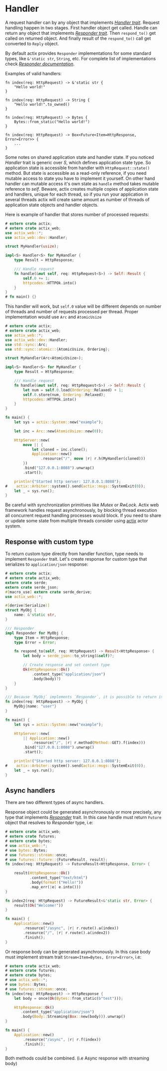 # Handler

A request handler can by any object that implements 
[*Handler trait*](../actix_web/dev/trait.Handler.html).
Request handling happen in two stages. First handler object get called. 
Handle can return any object that implements 
[*Responder trait*](../actix_web/trait.Responder.html#foreign-impls).
Then `respond_to()` get called on returned object. And finally
result of the `respond_to()` call get converted to `Reply` object.

By default actix provides `Responder` implementations for some standard types, 
like `&'static str`, `String`, etc.
For complete list of implementations check 
[*Responder documentation*](../actix_web/trait.Responder.html#foreign-impls).

Examples of valid handlers:

```rust,ignore
fn index(req: HttpRequest) -> &'static str {
    "Hello world!"
}
```

```rust,ignore
fn index(req: HttpRequest) -> String {
    "Hello world!".to_owned()
}
```

```rust,ignore
fn index(req: HttpRequest) -> Bytes {
    Bytes::from_static("Hello world!")
}
```

```rust,ignore
fn index(req: HttpRequest) -> Box<Future<Item=HttpResponse, Error=Error>> {
    ...
}
```

Some notes on shared application state and handler state. If you noticed
*Handler* trait is generic over *S*, which defines application state type. So
application state is accessible from handler with `HttpRequest::state()` method. 
But state is accessible as a read-only reference, if you need mutable access to state
you have to implement it yourself. On other hand handler can mutable access it's own state
as `handle` method takes mutable reference to *self*. Beware, actix creates multiple copies
of application state and handlers, unique for each thread, so if you run your
application in several threads actix will create same amount as number of threads 
of application state objects and handler objects.

Here is example of handler that stores number of processed requests:

```rust
# extern crate actix;
# extern crate actix_web;
use actix_web::*;
use actix_web::dev::Handler;

struct MyHandler(usize);

impl<S> Handler<S> for MyHandler {
    type Result = HttpResponse;

    /// Handle request
    fn handle(&mut self, req: HttpRequest<S>) -> Self::Result {
        self.0 += 1;
        httpcodes::HTTPOk.into()
    }
}
# fn main() {}
```

This handler will work, but `self.0` value will be different depends on number of threads and
number of requests processed per thread. Proper implementation would use `Arc` and `AtomicUsize`

```rust
# extern crate actix;
# extern crate actix_web;
use actix_web::*;
use actix_web::dev::Handler;
use std::sync::Arc;
use std::sync::atomic::{AtomicUsize, Ordering};

struct MyHandler(Arc<AtomicUsize>);

impl<S> Handler<S> for MyHandler {
    type Result = HttpResponse;

    /// Handle request
    fn handle(&mut self, req: HttpRequest<S>) -> Self::Result {
        let num = self.0.load(Ordering::Relaxed) + 1;
        self.0.store(num, Ordering::Relaxed);
        httpcodes::HTTPOk.into()
    }
}

fn main() {
    let sys = actix::System::new("example");

    let inc = Arc::new(AtomicUsize::new(0));

    HttpServer::new(
        move || { 
            let cloned = inc.clone();
            Application::new()
                .resource("/", move |r| r.h(MyHandler(cloned)))
        })
        .bind("127.0.0.1:8088").unwrap()
        .start();

    println!("Started http server: 127.0.0.1:8088");
#    actix::Arbiter::system().send(actix::msgs::SystemExit(0));
    let _ = sys.run();
}
```

Be careful with synchronization primitives like *Mutex* or *RwLock*. Actix web framework
handles request asynchronously, by blocking thread execution all concurrent
request handling processes would block. If you need to share or update some state 
from multiple threads consider using [actix](https://actix.github.io/actix/actix/)  actor system.

## Response with custom type

To return custom type directly from handler function, type needs to implement `Responder` trait.
Let's create response for custom type that serializes to `application/json` response:

```rust
# extern crate actix;
# extern crate actix_web;
extern crate serde;
extern crate serde_json;
#[macro_use] extern crate serde_derive;
use actix_web::*;

#[derive(Serialize)]
struct MyObj {
    name: &'static str,
}

/// Responder
impl Responder for MyObj {
    type Item = HttpResponse;
    type Error = Error;

    fn respond_to(self, req: HttpRequest) -> Result<HttpResponse> {
        let body = serde_json::to_string(&self)?;

        // Create response and set content type
        Ok(HttpResponse::Ok()
            .content_type("application/json")
            .body(body)?)
    }
}

/// Because `MyObj` implements `Responder`, it is possible to return it directly
fn index(req: HttpRequest) -> MyObj {
    MyObj{name: "user"}
}

fn main() {
    let sys = actix::System::new("example");

    HttpServer::new(
        || Application::new()
            .resource("/", |r| r.method(Method::GET).f(index)))
        .bind("127.0.0.1:8088").unwrap()
        .start();

    println!("Started http server: 127.0.0.1:8088");
#    actix::Arbiter::system().send(actix::msgs::SystemExit(0));
    let _ = sys.run();
}
```

## Async handlers

There are two different types of async handlers. 

Response object could be generated asynchronously or more precisely, any type
that implements [*Responder*](../actix_web/trait.Responder.html) trait. In this case handle must
return `Future` object that resolves to *Responder* type, i.e:

```rust
# extern crate actix_web;
# extern crate futures;
# extern crate bytes;
# use actix_web::*;
# use bytes::Bytes;
# use futures::stream::once;
# use futures::future::{FutureResult, result};
fn index(req: HttpRequest) -> FutureResult<HttpResponse, Error> {

    result(HttpResponse::Ok()
           .content_type("text/html")
           .body(format!("Hello!"))
           .map_err(|e| e.into()))
}

fn index2(req: HttpRequest) -> FutureResult<&'static str, Error> {
    result(Ok("Welcome!"))
}

fn main() {
    Application::new()
        .resource("/async", |r| r.route().a(index))
        .resource("/", |r| r.route().a(index2))
        .finish();
}
```

Or response body can be generated asynchronously. In this case body
must implement stream trait `Stream<Item=Bytes, Error=Error>`, i.e:

```rust
# extern crate actix_web;
# extern crate futures;
# extern crate bytes;
# use actix_web::*;
# use bytes::Bytes;
# use futures::stream::once;
fn index(req: HttpRequest) -> HttpResponse {
    let body = once(Ok(Bytes::from_static(b"test")));

    HttpResponse::Ok()
       .content_type("application/json")
       .body(Body::Streaming(Box::new(body))).unwrap()
}

fn main() {
    Application::new()
        .resource("/async", |r| r.f(index))
        .finish();
}
```

Both methods could be combined. (i.e Async response with streaming body)
